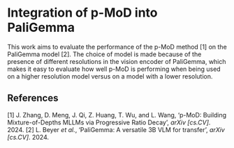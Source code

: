 # Integration of p-MoD into PaliGemma

This work aims to evaluate the performance of the p-MoD method [1] on the PaliGemma model [2]. The choice of model is made because of the presence of different resolutions in the vision encoder of PaliGemma, which makes it easy to evaluate how well p-MoD is performing when being used on a higher resolution model versus on a model with a lower resolution.

## References

[1]	J. Zhang, D. Meng, J. Qi, Z. Huang, T. Wu, and L. Wang, ‘p-MoD: Building Mixture-of-Depths MLLMs via Progressive Ratio Decay’, *arXiv [cs.CV]*. 2024.
[2]	L. Beyer *et al.*, ‘PaliGemma: A versatile 3B VLM for transfer’, *arXiv [cs.CV]*. 2024.
